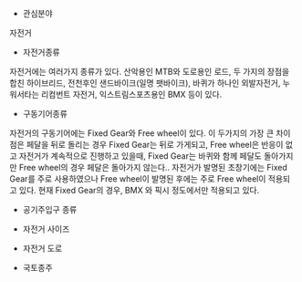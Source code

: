 ﻿* 관심분야

자전거

* 자전거종류

자전거에는 여러가지 종류가 있다. 산악용인 MTB와 도로용인 로드, 두 가지의 장점을 합친 하이브리드, 전천후인 샌드바이크(일명 팻<fat>바이크), 바퀴가 하나인 외발자전거, 누워서타는 리컴번트 자전거, 익스트림스포츠용인 BMX 등이 있다.

* 구동기어종류

자전거의 구동기어에는 Fixed Gear와 Free wheel이 있다. 이 두가지의 가장 큰 차이점은 페달을 뒤로 돌리는 경우 Fixed Gear는 뒤로 가게되고, Free wheel은 반응이 없고 자전거가 계속적으로 진행하고 있을때, Fixed Gear는 바퀴와 함께 페달도 돌아가지만 Free wheel의 경우 페달은 돌아가지 않는다.. 자전거가 발명된 초창기에는 Fixed Gear를 주로 사용하였으나 Free wheel이 발명된 후에는 주로 Free wheel이 적용되고 있다. 현재 Fixed Gear의 경우, BMX 와 픽시 정도에서만 적용되고 있다.

* 공기주입구 종류

* 자전거 사이즈

* 자전거 도로

* 국토종주